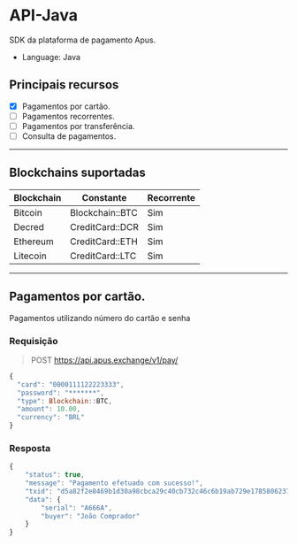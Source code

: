 # API-Java

SDK da plataforma de pagamento Apus. 
* Language: Java

## Principais recursos

* [x] Pagamentos por cartão.
* [ ] Pagamentos recorrentes.
* [ ] Pagamentos por transferência.
* [ ] Consulta de pagamentos.

<hr>

## Blockchains suportadas

| Blockchain       | Constante              | Recorrente |
|------------------|------------------------|------------|
| Bitcoin          | Blockchain::BTC        | Sim        |
| Decred           | CreditCard::DCR        | Sim        |
| Ethereum         | CreditCard::ETH        | Sim        |
| Litecoin         | CreditCard::LTC        | Sim        |

<hr>

## Pagamentos por cartão.

Pagamentos utilizando número do cartão e senha

### Requisição

> POST https://api.apus.exchange/v1/pay/

```js
{
  "card": "0000111122223333",
  "password": "*******",
  "type": Blockchain::BTC,
  "amount": 10.00,
  "currency": "BRL"
}
```
 
### Resposta

```js
{
    "status": true,
    "message": "Pagamento efetuado com sucesso!",
    "txid": "d5a82f2e8469b1d30a98cbca29c40cb732c46c6b19ab729e1785806237417153",
    "data": {
        "serial": "A666A",
        "buyer": "João Comprador"
    }
}
```
